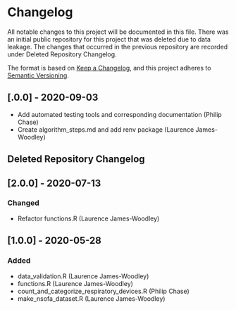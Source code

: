 # Changelog
All notable changes to this project will be documented in this file. There was an initial public repository for this project that was deleted due to data leakage. The changes that occurred in the previous repository are recorded under Deleted Repository Changelog.

The format is based on [Keep a Changelog](https://keepachangelog.com/en/1.0.0/),
and this project adheres to [Semantic Versioning](https://semver.org/spec/v2.0.0.html).

## [.0.0] - 2020-09-03
- Add automated testing tools and corresponding documentation (Philip Chase)
- Create algorithm_steps.md and add renv package (Laurence James-Woodley)

## Deleted Repository Changelog
## [2.0.0] - 2020-07-13

### Changed
- Refactor functions.R (Laurence James-Woodley)


## [1.0.0] - 2020-05-28

### Added
- data_validation.R (Laurence James-Woodley)
- functions.R (Laurence James-Woodley)
- count_and_categorize_respiratory_devices.R (Philip Chase)
- make_nsofa_dataset.R (Laurence James-Woodley)
